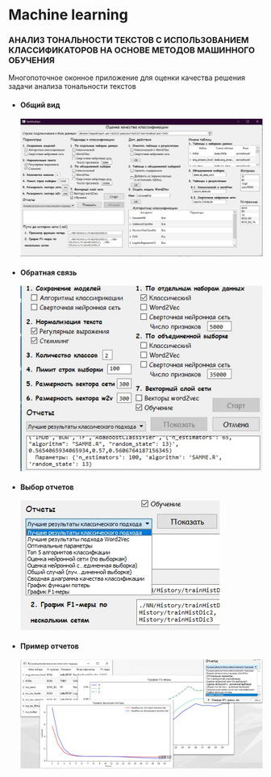 # Machine learning
### АНАЛИЗ ТОНАЛЬНОСТИ ТЕКСТОВ С ИСПОЛЬЗОВАНИЕМ КЛАССИФИКАТОРОВ НА ОСНОВЕ МЕТОДОВ МАШИННОГО ОБУЧЕНИЯ
Многопоточное оконное приложение для оценки качества решения задачи анализа тональности текстов
* #### Общий вид
  ![Screenshot](img1.jpg)
* #### Обратная связь
  ![Screenshot](img2.jpg)
* #### Выбор отчетов
  ![Screenshot](img3.jpg)
* #### Пример отчетов
  ![Screenshot](img4.jpg)
